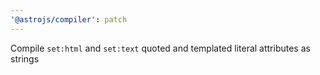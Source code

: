 ```yaml
---
'@astrojs/compiler': patch
---
```


Compile `set:html` and `set:text` quoted and templated literal attributes as strings
